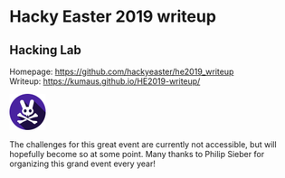 # Hacky Easter 2019 writeup
## Hacking Lab

Homepage: https://github.com/hackyeaster/he2019_writeup  \
Writeup: https://kumaus.github.io/HE2019-writeup/

![Deadly Rabbit](/logo.png)

The challenges for this great event are currently not accessible, but will hopefully
become so at some point. Many thanks to Philip Sieber for organizing this grand event every year!


